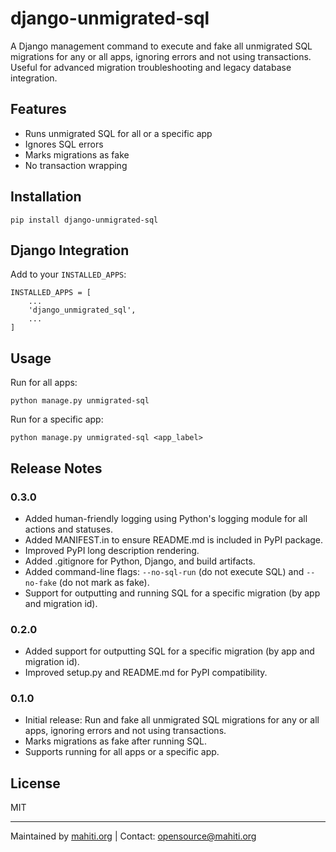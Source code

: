 # django-unmigrated-sql

A Django management command to execute and fake all unmigrated SQL migrations for any or all apps, ignoring errors and not using transactions. Useful for advanced migration troubleshooting and legacy database integration.

## Features
- Runs unmigrated SQL for all or a specific app
- Ignores SQL errors
- Marks migrations as fake
- No transaction wrapping

## Installation

    pip install django-unmigrated-sql

## Django Integration

Add to your `INSTALLED_APPS`:

    INSTALLED_APPS = [
        ...
        'django_unmigrated_sql',
        ...
    ]

## Usage

Run for all apps:

    python manage.py unmigrated-sql

Run for a specific app:

    python manage.py unmigrated-sql <app_label>

## Release Notes

### 0.3.0
- Added human-friendly logging using Python's logging module for all actions and statuses.
- Added MANIFEST.in to ensure README.md is included in PyPI package.
- Improved PyPI long description rendering.
- Added .gitignore for Python, Django, and build artifacts.
- Added command-line flags: `--no-sql-run` (do not execute SQL) and `--no-fake` (do not mark as fake).
- Support for outputting and running SQL for a specific migration (by app and migration id).

### 0.2.0
- Added support for outputting SQL for a specific migration (by app and migration id).
- Improved setup.py and README.md for PyPI compatibility.

### 0.1.0
- Initial release: Run and fake all unmigrated SQL migrations for any or all apps, ignoring errors and not using transactions.
- Marks migrations as fake after running SQL.
- Supports running for all apps or a specific app.

## License

MIT

---

Maintained by [mahiti.org](https://mahiti.org) | Contact: opensource@mahiti.org 